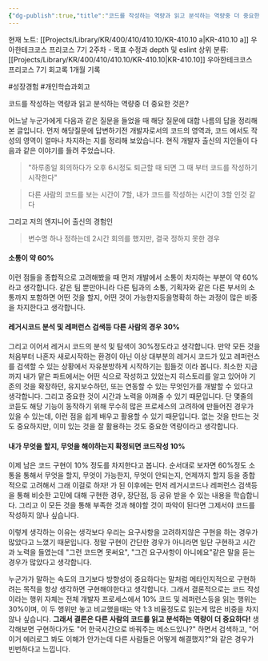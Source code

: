 ```yaml
---
{"dg-publish":true,"title":"코드를 작성하는 역량과 읽고 분석하는 역량중 더 중요한 것은","description":"개발자가 개발하면서 남의 코드를 읽는 시간과, 직접 코드를  작성하는 시간의 비율은 어떻게 될까 생각본적이 있나요? 라는 다른 사람의 질문에서 생각해본 고민입니다. 결론은 읽는 역량이 좀더 중요한 것 같다","permalink":"/projects/library/kr/400/410/410-10/kr-410-10-a/","dgPassFrontmatter":true,"noteIcon":"0","created":"2024-11-21T13:03:18.879+09:00","updated":"2024-11-21T13:32:51.495+09:00"}
---
```


현재 노트: [[Projects/Library/KR/400/410/410.10/KR-410.10 a\|KR-410.10 a]] 우아한테크코스 프리코스 7기 2주차 - 목표 수정과 depth 및 eslint
상위 분류: [[Projects/Library/KR/400/410/410.10/KR-410.10\|KR-410.10]] 우아한테크코스 프리코스 7기 회고록 1개월 기록

#성장경험  #개인학습과회고 

코드를 작성하는 역량과 읽고 분석하는 역량중 더 중요한 것은? 

어느날 누군가에게 다음과 같은 질문을 들었을 때 해당 질문에 대합 나름의 답을 정리해본 글입니다.
먼저 해당질문에 답변하기전 개발자로서의 코드의 영역과, 코드 에서도 작성의 영역이 얼마나 차지하는 지를 정리해 보았습니다. 현직 개발자 출신의 지인들이 다음과 같은 이야기를 들려 주었습니다.

> "하루종일 회의하다가 오후 6시정도 퇴근할 때 되면 그 때 부터 코드를 작성하기 시작한다"

> 다른 사람의 코드를 보는 시간이 7할, 내가 코드를 작성하는 시간이 3할 인것 같다

그리고 저의 엔지니어 출신의 경험인

> 변수명 하나 정하는데 2시간 회의를 했지만, 결국 정하지 못한 경우

#### **소통이 약 60%**
이런 점들을 종합적으로 고려해봤을 때 먼저 개발에서 소통이 차지하는 부분이 약 60%라고 생각합니다. 같은 팀 뿐만아니라 다른 팀과의 소통, 기획자와 같은 다른 부서의 소통까지 포함하면 어떤 것을 할지, 어떤 것이 가능한지등을명확히 하는 과정이 많은 비중을 차지한다고 생각합니다.

#### **레거시코드 분석 및 레퍼런스 검색등 다른 사람의 경우 30%**
그리고 이어서 레거시 코드의 분석 및 탐색이 30%정도라고 생각합니다. 만약 모든 것을 처음부터 나혼자 새로시작하는 환경이 아닌 이상 대부분의 레거시 코드가 있고 레퍼런스를 검색할 수 있는 상황에서 자유분방하게 시작하기는 힘들것 이라 봅니다. 최소한 지금까지 내가 맡은 파트에서는 어떤 식으로 작성하고 있었는지 히스토리를 알고 있어야 기존의 것을 확장하던, 유지보수하던, 또는 연동할 수 있는 무엇인가를 개발할 수 있다고 생각합니다. 그리고 중요한 것이 시간과 노력을 아껴줄 수 있기 때문입니다. 단 몇줄의 코듣도 해당 기능이 동작하기 위해 무수히 많은 프로세스의 고려하에 만들어진 경우가 있을 수 있는데, 이런 점을 쉽게 배우고 활용할 수 있기 때문입니다. 없는 것을 만드는 것도 중요하지만, 이미 있는 것을 잘 활용하는 것도 중요한 역량이라고 생각합니다.

#### **내가 무엇을 할지, 무엇을 해야하는지 확정되면 코드작성 10%**
이제 남은 코드 구현이 10% 정도를 차지한다고 봅니다.
순서대로 보자면 60%정도 소통을 통해서 무엇을 할지, 무엇이 가능한지, 무엇이 안되는지, 언제까지 할지 등을 종합적으로 고려해서 그래 이걸로 하자! 가 된 이후에는
먼저 레거시코드나 레퍼런스 검색등을 통해 비슷한 고민에 대해 구현한 경우, 장단점, 등 공유 받을 수 있는 내용을 학습합니다. 그리고 이 모든 것을 통해 부족한 것과 해야할 것이 파악이 된다면
그제서야 코드를 작성하지 않나 싶습니다.

이렇게 생각하는 이유는 생각보다 우리는 요구사항을 고려하지않은 구현을 하는 경우가 많았다고 느꼈기 때문입니다. 정말 구현이 간단한 경우가 아니라면 일단 구현하고 시간과 노력을 들였는데 "그런 코드면 못써요", "그건 요구사항이 아니에요"같은 말을 듣는 경우가 많았다고 생각합니다.

누군가가 말하는 속도의 크기보다 방향성이 중요하다는 말처럼 메타인지적으로 구현하려는 목적을 항상 생각하면 구현해야한다고 생각합니다.
그래서 결론적으로는 코드 작성이라는 행위 자체는 전체 개발자 프로세스에서 10% 코드 및 레퍼런스등을 읽는 행위는 30%이며, 이 두 행위만 놓고 비교했을때는 약 1:3 비율정도로 읽는게 많은 비중을 차지 않나 싶습니다. 
**그래서 결론은 다른 사람의 코드를 읽고 분석하는 역량이 더 중요하다!**
생각해보면 구현하다가도 "어 한국시간으로 바꿔주는 메소드있나?" 하면서 검색하고, "어 이거 에러로그 봐도 이해가 안가는데 다른 사람들은 어떻게 해결했지?"와 같은 경우가 빈번하다고 느낍니다.  


